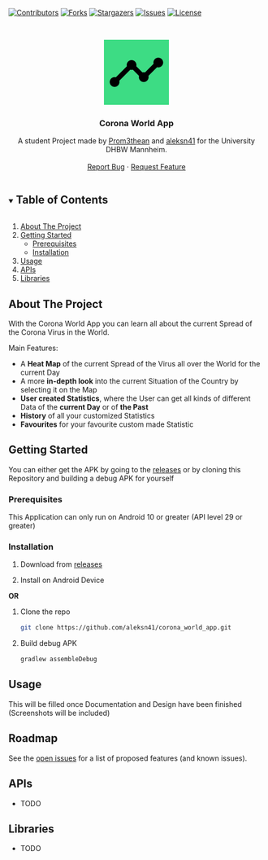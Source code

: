[![Contributors][contributors-shield]][contributors-url]
[![Forks][forks-shield]][forks-url]
[![Stargazers][stars-shield]][stars-url]
[![Issues][issues-shield]][issues-url]
[![License][license-shield]][license-url]



<!-- PROJECT LOGO -->
<br />
<p align="center">
  <a href="https://github.com/aleksn41/corona_world_app">
    <img src="https://raw.githubusercontent.com/aleksn41/corona_world_app/master/app/src/main/ic_launcher-playstore.png" alt="Logo" width="128" height="128">
  </a>

  <h3 align="center">Corona World App</h3>

  <p align="center">
    A student Project made by <a href="https://github.com/Prom3thean"> Prom3thean</a> and <a href="https://github.com/aleksn41">aleksn41</a> for the University DHBW Mannheim.
    <!--
    <br />
    <a href="https://github.com/github_username/repo_name"><strong>Explore the docs »</strong></a>
      -->
    <br />
    <br />
    <a href="https://github.com/aleksn41/corona_world_app/issues">Report Bug</a>
    ·
    <a href="https://github.com/aleksn41/corona_world_app/issues">Request Feature</a>
  </p>
</p>



<!-- TABLE OF CONTENTS -->
<details open="open">
  <summary><h2 style="display: inline-block">Table of Contents</h2></summary>
  <ol>
    <li>
      <a href="#about-the-project">About The Project</a>
    </li>
    <li>
      <a href="#getting-started">Getting Started</a>
      <ul>
        <li><a href="#prerequisites">Prerequisites</a></li>
        <li><a href="#installation">Installation</a></li>
      </ul>
    </li>
    <li><a href="#usage">Usage</a></li>
    <!--
    <li><a href="#license">License</a></li>
    <li><a href="#contact">Contact</a></li>
    -->
    <li><a href="#APIs">APIs</a></li>
    <li><a href="#Libraries">Libraries</a></li>
  </ol>
</details>



<!-- Screenshoots can be added later -->
## About The Project

With the Corona World App you can learn all about the current Spread of the Corona Virus in the World.

Main Features:

- A **Heat Map** of the current Spread of the Virus all over the World for the current Day
- A more **in-depth look** into the current Situation of the Country by selecting it on the Map
- **User created Statistics**, where the User can get all kinds of different Data of the **current Day** or of **the Past**
- **History** of all your customized Statistics
- **Favourites** for your favourite custom made Statistic


<!-- GETTING STARTED -->
## Getting Started

You can either get the APK by going to the [releases](https://github.com/aleksn41/corona_world_app/releases) or by cloning this Repository and building a debug APK for yourself

### Prerequisites

This Application can only run on Android 10 or greater (API level 29 or greater)

### Installation

1. Download from [releases](https://github.com/aleksn41/corona_world_app/releases)

2. Install on Android Device


**OR**

1. Clone the repo
   ```sh
   git clone https://github.com/aleksn41/corona_world_app.git
   ```
2. Build debug APK
   ```sh
   gradlew assembleDebug
   ```


## Usage

This will be filled once Documentation and Design have been finished (Screenshots will be included)


## Roadmap

See the [open issues](https://github.com/aleksn41/corona_world_app/issues) for a list of proposed features (and known issues).


<!-- LICENSE
## License

Distributed under the  License. See `LICENSE` for more information.


 -->
<!-- CONTACT
## Contact

Your Name - [@twitter_handle](https://twitter.com/twitter_handle) - email

Project Link: [https://github.com/github_username/repo_name](https://github.com/github_username/repo_name)

-->

## APIs
- TODO

## Libraries
- TODO




<!-- MARKDOWN LINKS & IMAGES -->
<!-- https://www.markdownguide.org/basic-syntax/#reference-style-links -->
[contributors-shield]: https://img.shields.io/github/contributors/aleksn41/corona_world_app.svg?style=for-the-badge
[contributors-url]: https://github.com/aleksn41/corona_world_app/graphs/contributors
[forks-shield]: https://img.shields.io/github/forks/aleksn41/corona_world_app.svg?style=for-the-badge
[forks-url]: https://github.com/aleksn41/corona_world_app/network/members
[stars-shield]: https://img.shields.io/github/stars/aleksn41/corona_world_app.svg?style=for-the-badge
[stars-url]: https://github.com/aleksn41/corona_world_app/stargazers
[issues-shield]: https://img.shields.io/github/issues/aleksn41/corona_world_app.svg?style=for-the-badge
[issues-url]: https://github.com/aleksn41/corona_world_app/issues
[license-shield]: https://img.shields.io/github/license/aleksn41/corona_world_app.svg?style=for-the-badge
[license-url]: https://github.com/aleksn41/corona_world_app/blob/master/LICENSE.txt
